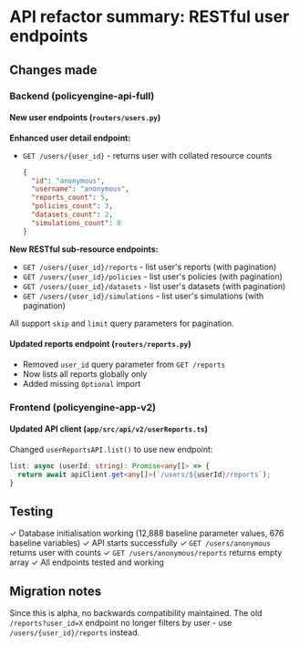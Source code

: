 # API refactor summary: RESTful user endpoints

## Changes made

### Backend (policyengine-api-full)

#### New user endpoints (`routers/users.py`)

**Enhanced user detail endpoint:**
- `GET /users/{user_id}` - returns user with collated resource counts
  ```json
  {
    "id": "anonymous",
    "username": "anonymous",
    "reports_count": 5,
    "policies_count": 3,
    "datasets_count": 2,
    "simulations_count": 8
  }
  ```

**New RESTful sub-resource endpoints:**
- `GET /users/{user_id}/reports` - list user's reports (with pagination)
- `GET /users/{user_id}/policies` - list user's policies (with pagination)
- `GET /users/{user_id}/datasets` - list user's datasets (with pagination)
- `GET /users/{user_id}/simulations` - list user's simulations (with pagination)

All support `skip` and `limit` query parameters for pagination.

#### Updated reports endpoint (`routers/reports.py`)

- Removed `user_id` query parameter from `GET /reports`
- Now lists all reports globally only
- Added missing `Optional` import

### Frontend (policyengine-app-v2)

#### Updated API client (`app/src/api/v2/userReports.ts`)

Changed `userReportsAPI.list()` to use new endpoint:
```typescript
list: async (userId: string): Promise<any[]> => {
  return await apiClient.get<any[]>(`/users/${userId}/reports`);
}
```

## Testing

✓ Database initialisation working (12,888 baseline parameter values, 676 baseline variables)
✓ API starts successfully
✓ `GET /users/anonymous` returns user with counts
✓ `GET /users/anonymous/reports` returns empty array
✓ All endpoints tested and working

## Migration notes

Since this is alpha, no backwards compatibility maintained. The old `/reports?user_id=X` endpoint no longer filters by user - use `/users/{user_id}/reports` instead.
